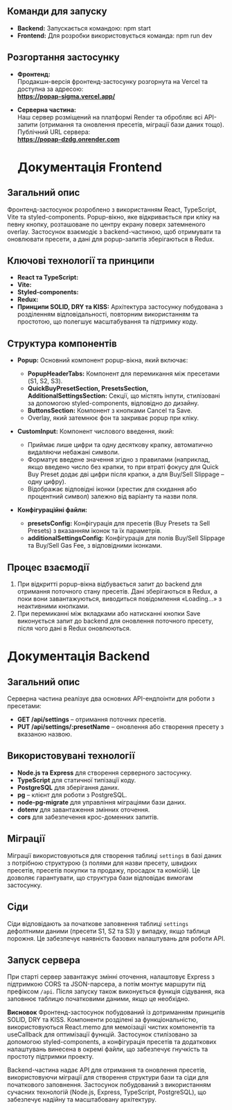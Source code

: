 ## Команди для запуску
- **Backend:** Запускається командою:
  npm start
- **Frontend:** Для розробки використовується команда:
  npm run dev

## Розгортання застосунку

- **Фронтенд:**  
  Продакшн-версія фронтенд-застосунку розгорнута на Vercel та доступна за адресою:  
  **https://popap-sigma.vercel.app/**

- **Серверна частина:**  
  Наш сервер розміщений на платформі Render та обробляє всі API-запити (отримання та оновлення пресетів, міграції бази даних тощо).  
  Публічний URL сервера:  
  **https://popap-dzdg.onrender.com**

  # Документація Frontend

## Загальний опис
Фронтенд-застосунок розроблено з використанням React, TypeScript, Vite та styled-components. Popup-вікно, яке відкривається при кліку на певну кнопку, розташоване по центру екрану поверх затемненого overlay. Застосунок взаємодіє з backend-частиною, щоб отримувати та оновлювати пресети, а дані для popup-запитів зберігаються в Redux.

## Ключові технології та принципи
- **React та TypeScript:** 
- **Vite:** 
- **Styled-components:** 
- **Redux:** 
- **Принципи SOLID, DRY та KISS:** Архітектура застосунку побудована з розділенням відповідальності, повторним використанням та простотою, що полегшує масштабування та підтримку коду.

## Структура компонентів
- **Popup:** Основний компонент popup-вікна, який включає:
  - **PopupHeaderTabs:** Компонент для перемикання між пресетами (S1, S2, S3).
  - **QuickBuyPresetSection, PresetsSection, AdditionalSettingsSection:** Секції, що містять інпути, стилізовані за допомогою styled-components, відповідно до дизайну.
  - **ButtonsSection:** Компонент з кнопками Cancel та Save.
  - Overlay, який затемнює фон та закриває popup при кліку.
- **CustomInput:** Компонент числового введення, який:
  - Приймає лише цифри та одну десяткову крапку, автоматично видаляючи небажані символи.
  - Форматує введене значення згідно з правилами (наприклад, якщо введено число без крапки, то при втраті фокусу для Quick Buy Preset додає дві цифри після крапки, а для Buy/Sell Slippage – одну цифру).
  - Відображає відповідні іконки (хрестик для скидання або процентний символ) залежно від варіанту та назви поля.

- **Конфігураційні файли:** 
  - **presetsConfig:** Конфігурація для пресетів (Buy Presets та Sell Presets) з вказанням іконок та їх параметрів.
  - **additionalSettingsConfig:** Конфігурація для полів Buy/Sell Slippage та Buy/Sell Gas Fee, з відповідними іконками.

## Процес взаємодії
1. При відкритті popup-вікна відбувається запит до backend для отримання поточного стану пресетів. Дані зберігаються в Redux, а поки вони завантажуються, виводиться повідомлення «Loading…» з неактивними кнопками.
2. При перемиканні між вкладками або натисканні кнопки Save виконується запит до backend для оновлення поточного пресету, після чого дані в Redux оновлюються.


# Документація Backend

## Загальний опис
Серверна частина реалізує два основних API-ендпоінти для роботи з пресетами:
- **GET /api/settings** – отримання поточних пресетів.
- **PUT /api/settings/:presetName** – оновлення або створення пресету з вказаною назвою.

## Використовувані технології
- **Node.js та Express** для створення серверного застосунку.
- **TypeScript** для статичної типізації коду.
- **PostgreSQL** для зберігання даних.
- **pg** – клієнт для роботи з PostgreSQL.
- **node-pg-migrate** для управління міграціями бази даних.
- **dotenv** для завантаження змінних оточення.
- **cors** для забезпечення крос-доменних запитів.

## Міграції
Міграції використовуються для створення таблиці `settings` в базі даних з потрібною структурою (з полями для назви пресету, швидких пресетів, пресетів покупки та продажу, просадок та комісій). Це дозволяє гарантувати, що структура бази відповідає вимогам застосунку.

## Сіди
Сіди відповідають за початкове заповнення таблиці `settings` дефолтними даними (пресети S1, S2 та S3) у випадку, якщо таблиця порожня. Це забезпечує наявність базових налаштувань для роботи API.

## Запуск сервера
При старті сервер завантажує змінні оточення, налаштовує Express з підтримкою CORS та JSON-парсера, а потім монтує маршрути під префіксом `/api`. Після запуску також виконується функція сідування, яка заповнює таблицю початковими даними, якщо це необхідно.

**Висновок**
Фронтенд-застосунок побудований із дотриманням принципів SOLID, DRY та KISS. Компоненти розділені за функціональністю, використовуються React.memo для мемоізації чистих компонентів та useCallback для оптимізації функцій. Застосунок стилізовано за допомогою styled-components, а конфігурація пресетів та додаткових налаштувань винесена в окремі файли, що забезпечує гнучкість та простоту підтримки проекту.

Backend-частина надає API для отримання та оновлення пресетів, використовуючи міграції для створення структури бази та сіди для початкового заповнення. Застосунок побудований з використанням сучасних технологій (Node.js, Express, TypeScript, PostgreSQL), що забезпечує надійну та масштабовану архітектуру.
